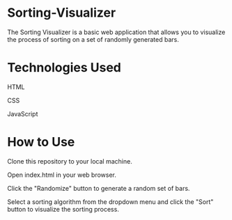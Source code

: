# Sorting-Visualizer
The Sorting Visualizer is a basic web application that allows you to visualize the process of sorting  on a set of randomly generated bars.

# Technologies Used

HTML

CSS

JavaScript

# How to Use
Clone this repository to your local machine.

Open index.html in your web browser.

Click the "Randomize" button to generate a random set of bars.

Select a sorting algorithm from the dropdown menu and click the "Sort" button to visualize the sorting process.

